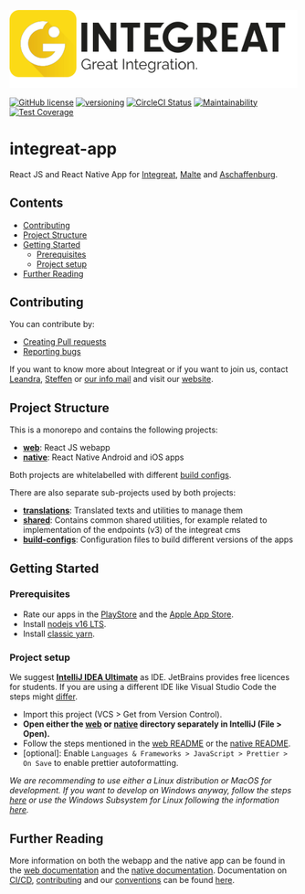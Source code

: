 ![Integreat](build-configs/integreat/assets/app-logo.svg)

[![GitHub license](https://img.shields.io/badge/license-MIT-blue.svg)](https://github.com/facebook/react/blob/master/LICENSE)
[![versioning](https://img.shields.io/badge/calver-YYYY.MM.PATCH-22bfda.svg)](version.json)
[![CircleCI Status](https://circleci.com/gh/digitalfabrik/integreat-app.svg?style=shield)](https://circleci.com/gh/digitalfabrik/integreat-app)
[![Maintainability](https://api.codeclimate.com/v1/badges/5be95233a83e181d8a42/maintainability)](https://codeclimate.com/github/digitalfabrik/integreat-app/maintainability)
[![Test Coverage](https://api.codeclimate.com/v1/badges/5be95233a83e181d8a42/test_coverage)](https://codeclimate.com/github/digitalfabrik/integreat-app/test_coverage)

# integreat-app

React JS and React Native App for [Integreat](https://integreat-app.de), [Malte](https://www.malteser-werke.de/malte-app.html) and [Aschaffenburg](https://aschaffenburg.app).

## Contents

- [Contributing](#contributing)
- [Project Structure](#project-structure)
- [Getting Started](#getting-started)
  - [Prerequisites](#prerequisites)
  - [Project setup](#project-setup)
- [Further Reading](#further-reading)

## Contributing

You can contribute by:

- [Creating Pull requests](docs/contributing.md#pull-requests)
- [Reporting bugs](docs/contributing.md#bug-reporting)

If you want to know more about Integreat or if you want to join us, contact [Leandra](mailto:leandra.hahn@tuerantuer.org),
[Steffen](mailto:steffen.kleinle@tuerantuer.org) or [our info mail](mailto:info@integreat-app.de) and visit our [website](https://integreat-app.de).

## Project Structure

This is a monorepo and contains the following projects:

- **[web](web/README.md)**: React JS webapp
- **[native](native/README.md)**: React Native Android and iOS apps

Both projects are whitelabelled with different [build configs](build-configs/README.md).

There are also separate sub-projects used by both projects:

- **[translations](translations/README.md)**: Translated texts and utilities to manage them
- **[shared](shared/README.md)**: Contains common shared utilities, for example related to implementation of the endpoints (v3) of the integreat cms
- **[build-configs](build-configs/README.md)**: Configuration files to build different versions of the apps

## Getting Started

### Prerequisites

- Rate our apps in the [PlayStore](https://play.google.com/store/apps/developer?id=T%C3%BCr+an+T%C3%BCr+-+Digitalfabrik+gGmbH)
  and the [Apple App Store](https://apps.apple.com/ae/developer/tur-an-tur-digitalfabrik-ggmbh/id1309363258).
- Install [nodejs v16 LTS](https://nodejs.org/).
- Install [classic yarn](https://classic.yarnpkg.com).

### Project setup

We suggest **[IntelliJ IDEA Ultimate](https://www.jetbrains.com/idea/)** as IDE. JetBrains provides free licences for students.
If you are using a different IDE like Visual Studio Code the steps might [differ](./docs/vscode.md).

- Import this project (VCS > Get from Version Control).
- **Open either the [web](web) or [native](native) directory separately in IntelliJ (File > Open).**
- Follow the steps mentioned in the [web README](web/README.md) or the [native README](native/README.md).
- [optional]: Enable `Languages & Frameworks > JavaScript > Prettier > On Save` to enable prettier autoformatting.

_We are recommending to use either a Linux distribution or MacOS for development.
If you want to develop on Windows anyway, follow the steps [here](./docs/windows-setup.md)
or use the Windows Subsystem for Linux following the information [here](./docs/wsl-setup.md)._

## Further Reading

More information on both the webapp and the native app can be found in the [web documentation](web/docs) and the [native documentation](native/docs).
Documentation on [CI/CD](docs/cicd.md), [contributing](docs/contributing.md) and our [conventions](docs/conventions.md) can be found [here](docs).
